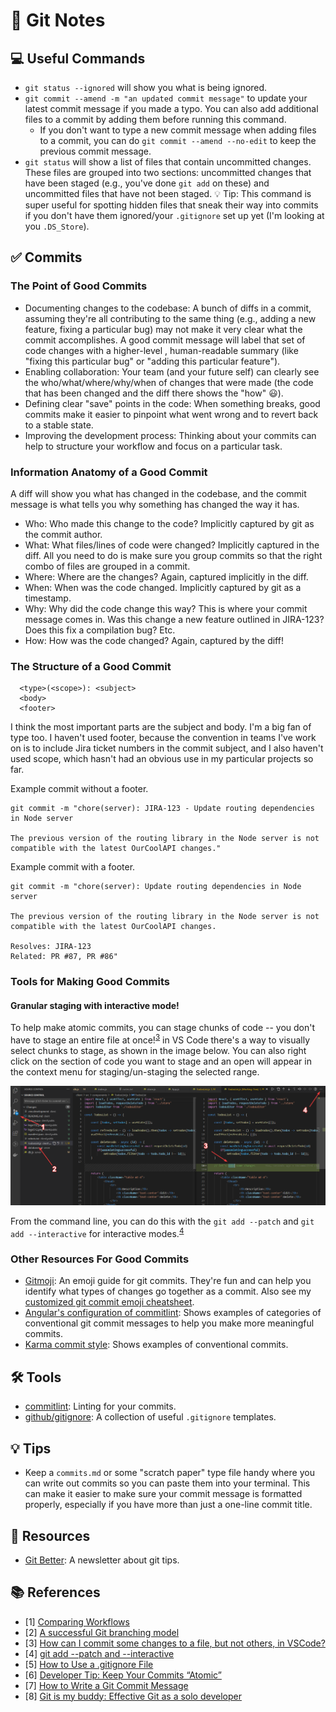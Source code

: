 # 📓 Git Notes

## 💻 Useful Commands
- `git status --ignored` will show you what is being ignored.
- `git commit --amend -m "an updated commit message"` to update your latest commit message if you made a typo. You can also add additional files to a commit by adding them before running this command.
  - If you don't want to type a new commit message when adding files to a commit, you can do `git commit --amend --no-edit` to keep the previous commit message.
- `git status` will show a list of files that contain uncommitted changes. These files are grouped into two sections: uncommitted changes that have been staged (e.g., you've done `git add` on these) and uncommitted files that have not been staged. 💡 Tip: This command is super useful for spotting hidden files that sneak their way into commits if you don't have them ignored/your `.gitignore` set up yet (I'm looking at you `.DS_Store`).

## ✅ Commits

### The Point of Good Commits
- Documenting changes to the codebase: A bunch of diffs in a commit, assuming they're all contributing to the same thing (e.g., adding a new feature, fixing a particular bug) may not make it very clear what the commit accomplishes. A good commit message will label that set of code changes with a higher-level , human-readable summary (like "fixing this particular bug" or "adding this particular feature").
- Enabling collaboration: Your team (and your future self) can clearly see the who/what/where/why/when of changes that were made (the code that has been changed and the diff there shows the "how" 😃).
- Defining clear "save" points in the code: When something breaks, good commits make it easier to pinpoint what went wrong and to revert back to a stable state.
- Improving the development process: Thinking about your commits can help to structure your workflow and focus on a particular task.


### Information Anatomy of a Good Commit

A diff will show you what has changed in the codebase, and the commit message is what tells you why something has changed the way it has.

- Who: Who made this change to the code? Implicitly captured by git as the commit author.
- What: What files/lines of code were changed? Implicitly captured in the diff. All you need to do is make sure you group commits so that the right combo of files are grouped in a commit.
- Where: Where are the changes? Again, captured implicitly in the diff.
- When: When was the code changed. Implicitly captured by git as a timestamp.
- Why: Why did the code change this way? This is where your commit message comes in. Was this change a new feature outlined in JIRA-123? Does this fix a compilation bug? Etc.
- How: How was the code changed? Again, captured by the diff!

### The Structure of a Good Commit

```
  <type>(<scope>): <subject>
  <body>
  <footer>
```

I think the most important parts are the subject and body. I'm a big fan of type too. I haven't used footer, because the convention in teams I've work on is to include Jira ticket numbers in the commit subject, and I also haven't used scope, which hasn't had an obvious use in my particular projects so far.


Example commit without a footer.
```
git commit -m "chore(server): JIRA-123 - Update routing dependencies in Node server

The previous version of the routing library in the Node server is not compatible with the latest OurCoolAPI changes."
```

Example commit with a footer.
```
git commit -m "chore(server): Update routing dependencies in Node server

The previous version of the routing library in the Node server is not compatible with the latest OurCoolAPI changes.

Resolves: JIRA-123
Related: PR #87, PR #86"
```

### Tools for Making Good Commits

#### Granular staging with interactive mode!
To help make atomic commits, you can stage chunks of code -- you don't have to stage an entire file at once!<sup>[3](#references)</sup> in VS Code there's a way to visually select chunks to stage, as shown in the image below. You can also right click on the section of code you want to stage and an open will appear in the context menu for staging/un-staging the selected range.

![Image showing how to use interactive staging mode through VS Code interface](images/git/2021-08-24-19-03-02.png)

From the command line, you can do this with the `git add --patch` and `git add --interactive` for interactive modes.<sup>[4](#references)</sup>

### Other Resources For Good Commits

- [Gitmoji](https://gitmoji.dev/): An emoji guide for git commits. They're fun and can help you identify what types of changes go together as a commit. Also see my [customized git commit emoji cheatsheet](git-commit-emoji.md).
- [Angular's configuration of commitlint](https://github.com/conventional-changelog/commitlint/tree/master/@commitlint/config-conventional#type-enum): Shows examples of categories of conventional git commit messages to help you make more meaningful commits.
- [Karma commit style](https://karma-runner.github.io/0.10/dev/git-commit-msg.html): Shows examples of conventional commits.

## 🛠️ Tools
- [commitlint](https://github.com/conventional-changelog/commitlint): Linting for your commits.
- [github/gitignore](https://github.com/github/gitignore): A collection of useful `.gitignore` templates.

## 💡 Tips
- Keep a `commits.md` or some "scratch paper" type file handy where you can write out commits so you can paste them into your terminal. This can make it easier to make sure your commit message is formatted properly, especially if you have more than just a one-line commit title.

## 📙 Resources
- [Git Better](https://gitbetter.substack.com/): A newsletter about git tips.

## 📚 References
- [1] [Comparing Workflows](https://www.atlassian.com/git/tutorials/comparing-workflows)
- [2] [A successful Git branching model](https://nvie.com/posts/a-successful-git-branching-model/)
- [3] [How can I commit some changes to a file, but not others, in VSCode?](https://stackoverflow.com/questions/34730585/how-can-i-commit-some-changes-to-a-file-but-not-others-in-vscode)
- [4] [git add --patch and --interactive](https://nuclearsquid.com/writings/git-add/)
- [5] [How to Use a .gitignore File](https://www.pluralsight.com/guides/how-to-use-gitignore-file)
- [6] [Developer Tip: Keep Your Commits “Atomic”](https://www.freshconsulting.com/insights/blog/atomic-commits/)
- [7] [How to Write a Git Commit Message](https://chris.beams.io/posts/git-commit/)
- [8] [Git is my buddy: Effective Git as a solo developer](https://mikkel.ca/blog/git-is-my-buddy-effective-solo-developer/)
